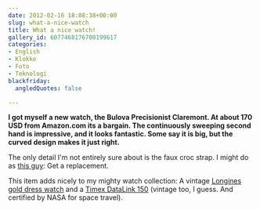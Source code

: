 ```yaml
---
date: 2012-02-16 18:08:38+00:00
slug: what-a-nice-watch
title: What a nice watch!
gallery_id: 6077468176700199617
categories:
- English
- Klokke
- Foto
- Teknologi
blackfriday:
  angledQuotes: false

---
```


**I got myself a new watch, the Bulova Precisionist Claremont. At about 170 USD from Amazon.com its a bargain. The continuously sweeping second hand is impressive, and it looks fantastic. Some say it is big, but the curved design makes it just right.**

The only detail I'm not entirely sure about is the faux croc strap. I might do as [this guy](http://forums.watchuseek.com/f9/bulova-precisionist-claremont-96b127-pictorial-471507.html): Get a replacement.

<!--more-->

This item adds nicely to my mighty watch collection: A vintage [Longines gold dress watch](http://www.collectorsweekly.com/stories/6165-longines-gold-watch?in=783-unsolved-mysteries) and a [Timex DataLink 150](http://en.wikipedia.org/wiki/Timex_Datalink) (vintage too, I guess. And certified by NASA for space travel).

